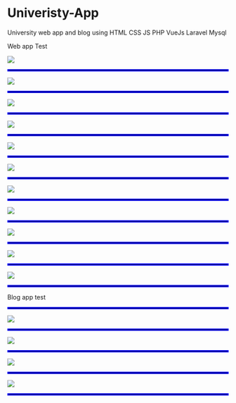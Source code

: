 # Univeristy-App
University web app and blog using HTML CSS JS PHP VueJs Laravel Mysql

Web app Test

![](images/1.JPG)

<hr style="border:2px solid blue"> </hr>

![](images/2.JPG)

<hr style="border:2px solid blue"> </hr>

![](images/3.JPG)

<hr style="border:2px solid blue"> </hr>

![](images/4.JPG)

<hr style="border:2px solid blue"> </hr>

![](images/5.JPG)

<hr style="border:2px solid blue"> </hr>

![](images/6.JPG)

<hr style="border:2px solid blue"> </hr>

![](images/7.JPG)

<hr style="border:2px solid blue"> </hr>

![](images/8.JPG)

<hr style="border:2px solid blue"> </hr>

![](images/9.JPG)

<hr style="border:2px solid blue"> </hr>

![](images/10.JPG)

<hr style="border:2px solid blue"> </hr>

![](images/11.JPG)

<hr style="border:2px solid blue"> </hr>

Blog app test

<hr style="border:2px solid blue"> </hr>

![](images/12.JPG)

<hr style="border:2px solid blue"> </hr>

![](images/13.JPG)

<hr style="border:2px solid blue"> </hr>

![](images/14.JPG)

<hr style="border:2px solid blue"> </hr>

![](images/15.JPG)

<hr style="border:2px solid blue"> </hr>
